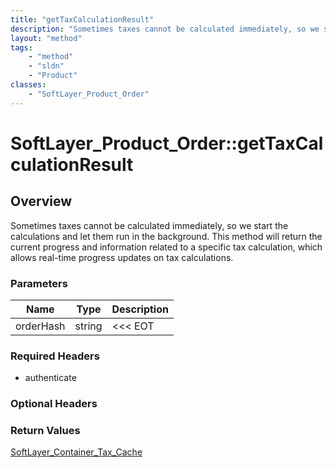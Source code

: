 ```yaml
---
title: "getTaxCalculationResult"
description: "Sometimes taxes cannot be calculated immediately, so we start the calculations and let them run in the background. This... "
layout: "method"
tags:
    - "method"
    - "sldn"
    - "Product"
classes:
    - "SoftLayer_Product_Order"
---
```

# SoftLayer_Product_Order::getTaxCalculationResult
## Overview 
Sometimes taxes cannot be calculated immediately, so we start the calculations and let them run in the background. This method will return the current progress and information related to a specific tax calculation, which allows real-time progress updates on tax calculations. 

### Parameters 
|Name | Type | Description |
| --- | --- | --- |
|orderHash| string| <<< EOT|


### Required Headers
* authenticate

### Optional Headers

### Return Values
<a href='/reference/datatypes/SoftLayer_Container_Tax_Cache'>SoftLayer_Container_Tax_Cache </a>
